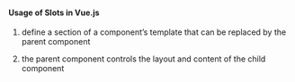 #### Usage of Slots in Vue.js

1. define a section of a component’s template that can be replaced by the parent component

2. the parent component controls the layout and content of the child component


<aside class="notes">
</aside>
